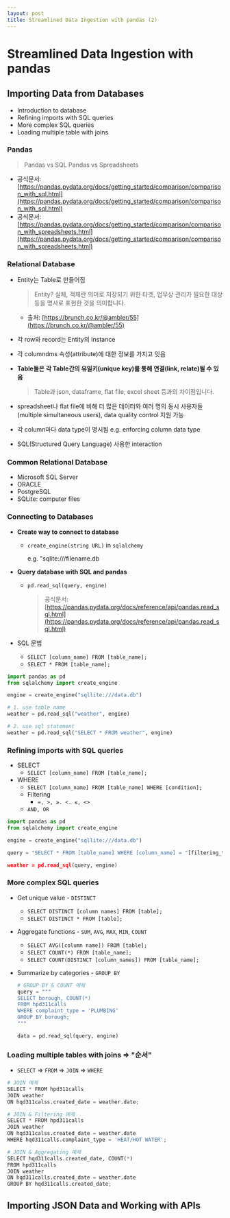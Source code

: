 ```yaml
---
layout: post
title: Streamlined Data Ingestion with pandas (2)
---
```


# Streamlined Data Ingestion with pandas

## Importing Data from Databases

- Introduction to database
- Refining imports with SQL queries
- More complex SQL queries
- Loading multiple table with joins

### Pandas

> Pandas vs SQL
Pandas vs Spreadsheets
- 공식문서: [https://pandas.pydata.org/docs/getting_started/comparison/comparison_with_sql.html](https://pandas.pydata.org/docs/getting_started/comparison/comparison_with_sql.html)
- 공식문서: [https://pandas.pydata.org/docs/getting_started/comparison/comparison_with_spreadsheets.html](https://pandas.pydata.org/docs/getting_started/comparison/comparison_with_spreadsheets.html)

### Relational Database

- Entity는 Table로 만들어짐

    > Entity?
    실체, 객체란 의미로 저장되기 위한 타겟, 업무상 관리가 필요한 대상 등을 명사로 표현한 것을 의미합니다.
    - 출처: [https://brunch.co.kr/@ambler/55](https://brunch.co.kr/@ambler/55)

- 각 row와 record는 Entity의 Instance
- 각 columndms 속성(attribute)에 대한 정보를 가지고 잇음
- **Table들은 각 Table간의 유일키(unique key)를 통해 연결(link, relate)될 수 있음**

    > Table과 json, dataframe, flat file, excel sheet 등과의 차이점입니다.

- spreadsheet나 flat file에 비해 더 많은 데이터와 여러 명의 동시 사용자들(multiple simultaneous users), data quality control 지원 가능
- 각 column마다 data type이 명시됨 e.g. enforcing column data type
- SQL(Structured Query Language) 사용한 interaction

### Common Relational Database

- Microsoft SQL Server
- ORACLE
- PostgreSQL
- SQLite: computer files

### Connecting to Databases

- **Create way to connect to database**
    - `create_engine(string URL)` in `sqlalchemy`

        e.g. "sqlite:///filename.db

- **Query database with SQL and pandas**
    - `pd.read_sql(query, engine)`

        > 공식문서: [https://pandas.pydata.org/docs/reference/api/pandas.read_sql.html](https://pandas.pydata.org/docs/reference/api/pandas.read_sql.html)

- SQL 문법
    - `SELECT [column_name] FROM [table_name];`
    - `SELECT * FROM [table_name];`

```python
import pandas as pd
from sqlalchemy import create_engine

engine = create_engine("sqllite:///data.db")

# 1. use table name
weather = pd.read_sql("weather", engine)

# 2. use sql statement
weather = pd.read_sql("SELECT * FROM weather", engine)
```

### Refining imports with SQL queries

- SELECT
    - `SELECT [column_name] FROM [table_name];`
- WHERE
    - `SELECT [column_name] FROM [table_name] WHERE [condition];`
    - Filtering
        - `=, >, ≥. <. ≤, <>`
    - `AND, OR`

```python
import pandas as pd
from sqlalchemy import create_engine

engine = create_engine("sqllite:///data.db")

query = "SELECT * FROM [table_name] WHERE [column_name] = "[filtering_text]";

weather = pd.read_sql(query, engine)
```

### More complex **SQL queries**

- Get unique value - `DISTINCT`
    - `SELECT DISTINCT [column names] FROM [table];`
    - `SELECT DISTINCT * FROM [table];`
- Aggregate functions - `SUM`, `AVG`, `MAX`, `MIN`, `COUNT`
    - `SELECT AVG([column name]) FROM [table];`
    - `SELECT COUNT(*) FROM [table_name];`
    - `SELECT COUNT(DISTINCT [column_names]) FROM [table_name];`
- Summarize by categories - `GROUP BY`

    ```python
    # GROUP BY & COUNT 예제
    query = """
    SELECT borough, COUNT(*)
    FROM hpd311calls
    WHERE complaint_type = 'PLUMBING'
    GROUP BY borough;
    """

    data = pd.read_sql(query, engine)
    ```

### Loading multiple tables with joins ⇒ "순서"

- `SELECT` ⇒ `FROM` ⇒ `JOIN` ⇒ `WHERE`

```python
# JOIN 예제
SELECT * FROM hpd311calls
JOIN weather
ON hqd311calss.created_date = weather.date;

# JOIN & Filtering 예제
SELECT * FROM hpd311calls
JOIN weather
ON hqd311calss.created_date = weather.date
WHERE hqd311calls.complaint_type = 'HEAT/HOT WATER';

# JOIN & Aggregating 예제
SELECT hqd311calls.created_date, COUNT(*)
FROM hpd311calls
JOIN weather
ON hqd311calls.created_date = weather.date
GROUP BY hqd311calls.created_date;
```

## Importing JSON Data and Working with APIs